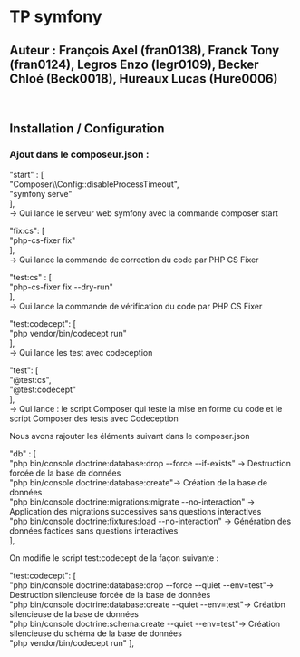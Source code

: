 <h1> TP symfony </h1>
<h2> Auteur : François Axel (fran0138), Franck Tony (fran0124), Legros Enzo (legr0109), Becker Chloé (Beck0018), Hureaux Lucas (Hure0006)</h2>
<br>
<h2> Installation / Configuration</h2>
<h3> Ajout dans le composeur.json : </h3>
<p> 
"start" : [ <br>
            "Composer\\Config::disableProcessTimeout",<br>
            "symfony serve"<br>
        ], 
<br>
-> Qui lance le serveur web symfony avec la commande composer start
</p>
<p>      
"fix:cs": [ <br>
            "php-cs-fixer fix" <br>
        ],
<br>
-> Qui lance la commande de correction du code par PHP CS Fixer
</p>
<p>
"test:cs" : [ <br>
            "php-cs-fixer fix --dry-run" <br>
            ],
<br>
-> Qui lance la commande de vérification du code par PHP CS Fixer 
</p>
<p>
"test:codecept": [ <br>
                "php vendor/bin/codecept run" <br>
                ],
<br>
-> Qui lance les test avec codeception
</p>
<p>
"test": [ <br>
        "@test:cs", <br>
        "@test:codecept" <br>
        ],
<br>
-> Qui lance : le script Composer qui teste la mise en forme du code et le script Composer des tests avec Codeception
</p>
<p>
Nous avons rajouter les éléments suivant dans le composer.json
</p>
<p>
"db" : [ <br>
"php bin/console doctrine:database:drop --force --if-exists" -> Destruction forcée de la base de données <br>
"php bin/console doctrine:database:create"-> Création de la base de données <br>
"php bin/console doctrine:migrations:migrate --no-interaction" -> Application des migrations successives sans questions interactives <br> 
"php bin/console doctrine:fixtures:load --no-interaction" -> Génération des données factices sans questions interactives <br>
],
</p>
<p>On modifie le script test:codecept de la façon suivante :</p>
<p>
"test:codecept": [ <br>
            "php bin/console doctrine:database:drop --force --quiet --env=test"-> Destruction silencieuse forcée de la base de données <br>
            "php bin/console doctrine:database:create --quiet --env=test"-> Création silencieuse de la base de données <br>
            "php bin/console doctrine:schema:create --quiet --env=test"-> Création silencieuse du schéma de la base de données <br>
            "php vendor/bin/codecept run"
        ],
</p>